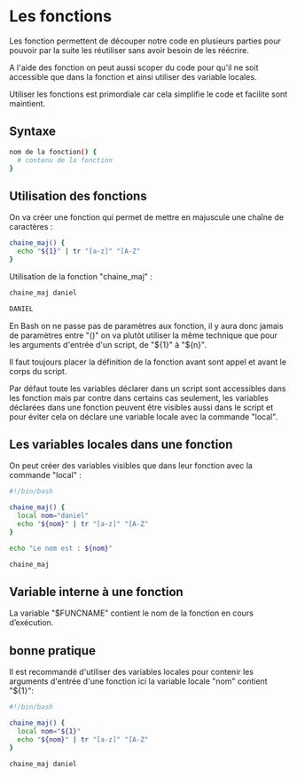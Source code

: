 # Les fonctions

Les fonction permettent de découper notre code en plusieurs parties pour pouvoir par la suite les réutiliser sans avoir besoin de les réécrire.

A l'aide des fonction on peut aussi scoper du code pour qu'il ne soit accessible que dans la fonction et ainsi utiliser des variable locales.

Utiliser les fonctions est primordiale car cela simplifie le code et facilite sont maintient.

## Syntaxe

```bash
nom de la fonction() {
  # contenu de la fonction
}
```

## Utilisation des fonctions
On va créer une fonction qui permet de mettre en majuscule une chaîne de caractères :
```Bash
chaine_maj() {
  echo "${1}" | tr "[a-z]" "[A-Z"
}
```

Utilisation de la fonction "chaine_maj" :
```bash
chaine_maj daniel

DANIEL

```

En Bash on ne passe pas de paramètres aux fonction, il y aura donc jamais de paramètres entre "()" on va plutôt utiliser la même technique que pour les arguments d'entrée d'un script, de "${1}" à "${n}".

Il faut toujours placer la définition de la fonction avant sont appel et avant le corps du script.

Par défaut toute les variables déclarer dans un script sont accessibles dans les fonction mais par contre dans certains cas seulement, les variables déclarées dans une fonction peuvent être visibles aussi dans le script et pour éviter cela on déclare une variable locale avec la commande "local".

## Les variables locales dans une fonction
On peut créer des variables visibles que dans leur fonction avec la commande "local" :

```Bash
#!/bin/bash

chaine_maj() {
  local nom="daniel"
  echo "${nom}" | tr "[a-z]" "[A-Z"
}

echo "Le nom est : ${nom}"

chaine_maj
```

## Variable interne à une fonction

La variable "$FUNCNAME" contient le nom de la fonction en cours d’exécution.

## bonne pratique

Il est recommandé d'utiliser des variables locales pour contenir les arguments d'entrée d'une fonction ici la variable locale "nom" contient "${1}":

```bash
#!/bin/bash

chaine_maj() {
  local nom="${1}"
  echo "${nom}" | tr "[a-z]" "[A-Z"
}

chaine_maj daniel
```


 
